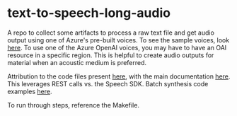 # text-to-speech-long-audio
A repo to collect some artifacts to process a raw text file and get audio output using one of Azure's
pre-built voices. To see the sample voices, look [here](https://speech.microsoft.com/portal/voicegallery). To
use one of the Azure OpenAI voices, you may have to have an OAI resource in a specific region. This is helpful to create audio outputs for material when an acoustic medium is
preferred. 

Attribution to the code files present [here](https://github.com/Azure-Samples/Cognitive-Speech-TTS/tree/master/CustomVoice-API-Samples/Python#note), with the main documentation [here](https://docs.microsoft.com/en-us/azure/cognitive-services/speech-service/long-audio-api). This leverages REST calls vs. the Speech SDK. Batch synthesis code examples [here](https://github.com/Azure-Samples/cognitive-services-speech-sdk/tree/master/samples/batch-synthesis).

To run through steps, reference the Makefile.
